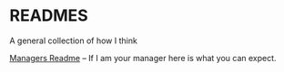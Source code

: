 # READMES
A general collection of how I think

[Managers Readme](./managers-readme.md) – If I am your manager here is what you can expect.
